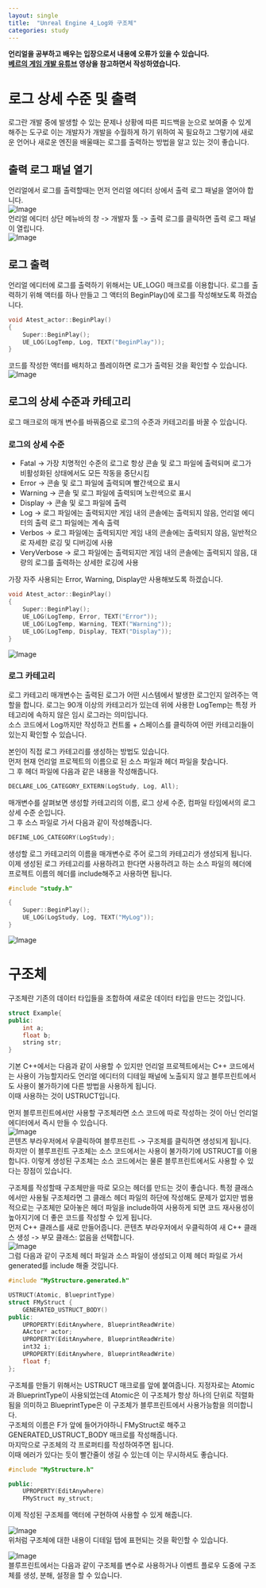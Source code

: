 ```yaml
---
layout: single
title:  "Unreal Engine 4_Log와 구조체"
categories: study
---
```


**언리얼을 공부하고 배우는 입장으로서 내용에 오류가 있을 수 있습니다.**  
**[베르의 게임 개발 유튜브](https://www.youtube.com/@wergia) 영상을 참고하면서 작성하였습니다.**

# 로그 상세 수준 및 출력
로그란 개발 중에 발생할 수 있는 문제나 상황에 따른 피드백을 눈으로 보여줄 수 있게 해주는 도구로 이는 개발자가 개발을 수월하게 하기 위하여 꼭 필요하고 그렇기에 새로운 언어나 새로운 엔진을 배울때는 로그를 출력하는 방법을 알고 있는 것이 좋습니다.  

## 출력 로그 패널 열기
언리얼에서 로그를 출력할때는 먼저 언리얼 에디터 상에서 출력 로그 패널을 열어야 합니다.  
![Image](https://github.com/user-attachments/assets/bbc68ede-cb22-4499-ab69-76ee3468e8f3)  
언리얼 에디터 상단 메뉴바의 창 -> 개발자 툴 -> 출력 로그를 클릭하면 출력 로그 패널이 열립니다.  
![Image](https://github.com/user-attachments/assets/fc0da97b-6fc2-47a0-926c-ee7d3bf86d50)  

## 로그 출력
언리얼 에디터에 로그를 출력하기 위해서는 UE_LOG() 매크로를 이용합니다. 로그를 출력하기 위해 액터를 하나 만들고 그 액터의 BeginPlay()에 로그를 작성해보도록 하겠습니다.  

```C++
void Atest_actor::BeginPlay()
{
	Super::BeginPlay();
	UE_LOG(LogTemp, Log, TEXT("BeginPlay"));
}
```  

코드를 작성한 액터를 배치하고 플레이하면 로그가 출력된 것을 확인할 수 있습니다.  
![Image](https://github.com/user-attachments/assets/509271a1-2496-4c07-b034-5b586eda71c6)  

## 로그의 상세 수준과 카테고리
로그 매크로의 매개 변수를 바꿔줌으로 로그의 수준과 카테고리를 바꿀 수 있습니다.  

### 로그의 상세 수준
* Fatal -> 가장 치명적인 수준의 로그로 항상 콘솔 및 로그 파일에 출력되며 로그가 비활성화된 상태에서도 모든 작동을 중단시킴
* Error -> 콘솔 및 로그 파일에 출력되며 빨간색으로 표시
* Warning -> 콘솔 및 로그 파일에 출력되며 노란색으로 표시
* Display -> 콘솔 및 로그 파일에 출력
* Log -> 로그 파일에는 출력되지만 게임 내의 콘솔에는 출력되지 않음, 언리얼 에디터의 출력 로그 파일에는 계속 출력
* Verbos -> 로그 파일에는 출력되지만 게임 내의 콘솔에는 출력되지 않음, 일반적으로 자세한 로깅 및 디버깅에 사용
* VeryVerbose -> 로그 파일에는 출력되지만 게임 내의 콘솔에는 출력되지 않음, 대량의 로그를 출력하는 상세한 로깅에 사용

가장 자주 사용되는 Error, Warning, Display만 사용해보도록 하겠습니다.  
```C++
void Atest_actor::BeginPlay()
{
	Super::BeginPlay();
	UE_LOG(LogTemp, Error, TEXT("Error"));
    UE_LOG(LogTemp, Warning, TEXT("Warning"));
    UE_LOG(LogTemp, Display, TEXT("Display"));
}
```  

![Image](https://github.com/user-attachments/assets/4536e18b-65a4-4848-9f5a-4c55c05b7085)  

### 로그 카테고리
로그 카테고리 매개변수는 출력된 로그가 어떤 시스템에서 발생한 로그인지 알려주는 역할을 합니다. 로그는 90개 이상의 카테고리가 있는데 위에 사용한 LogTemp는 특정 카테고리에 속하지 않은 임시 로그라는 의미입니다.  
소스 코드에서 Log까지만 작성하고 컨트롤 + 스페이스를 클릭하여 어떤 카테고리들이 있는지 확인할 수 있습니다.  

본인이 직접 로그 카테고리를 생성하는 방법도 있습니다.  
먼저 현재 언리얼 프로젝트의 이름으로 된 소스 파일과 헤더 파일을 찾습니다.  
그 후 헤더 파일에 다음과 같은 내용을 작성해줍니다.  

```C++
DECLARE_LOG_CATEGORY_EXTERN(LogStudy, Log, All);
```

매개변수를 살펴보면 생성할 카테고리의 이름, 로그 상세 수준, 컴파일 타임에서의 로그 상세 수준 순입니다.  
그 후 소스 파일로 가서 다음과 같이 작성해줍니다.  

```C++
DEFINE_LOG_CATEGORY(LogStudy);
```

생성할 로그 카테고리의 이름을 매개변수로 주어 로그의 카테고리가 생성되게 됩니다.  
이제 생성된 로그 카테고리를 사용하려고 한다면 사용하려고 하는 소스 파일의 헤더에 프로젝트 이름의 헤더를 include해주고 사용하면 됩니다.  

```C++
#include "study.h"

{
	Super::BeginPlay();
	UE_LOG(LogStudy, Log, TEXT("MyLog"));
}
```

![Image](https://github.com/user-attachments/assets/b89e07d4-e655-475f-8e90-b4061663e863)

# 구조체
구조체란 기존의 데이터 타입들을 조합하여 새로운 데이터 타입을 만드는 것입니다.  

```C++
struct Example{
public:
    int a;
    float b;
    string str;
}
```

기본 C++에서는 다음과 같이 사용할 수 있지만 언리얼 프로젝트에서는 C++ 코드에서는 사용이 가능할지라도 언리얼 에디터의 디테일 패널에 노출되지 않고 블루프린트에서도 사용이 불가하기에 다른 방법을 사용하게 됩니다.  
이때 사용하는 것이 USTRUCT입니다.  

먼저 블루프린트에서만 사용할 구조체라면 소스 코드에 따로 작성하는 것이 아닌 언리얼 에디터에서 즉시 만들 수 있습니다.  
![Image](https://github.com/user-attachments/assets/7f0bc5ab-c9b2-4edb-b53b-cd0bbe58a6ed)  
콘텐츠 부라우저에서 우클릭하여 블루프린트 -> 구조체를 클릭하면 생성되게 됩니다. 하지만 이 블루프린트 구조체는 소스 코드에서는 사용이 불가하기에 USTRUCT를 이용합니다. 이렇게 생성된 구조체는 소스 코드에서는 물론 블루프린트에서도 사용할 수 있다는 장점이 있습니다.  

구조체를 작성할때 구조체만을 따로 모으는 헤더를 만드는 것이 좋습니다. 특정 클래스에서만 사용될 구조체라면 그 클래스 헤더 파일의 하단에 작성해도 문제가 없지만 범용적으로는 구조체만 모아놓은 헤더 파일을 include하여 사용하게 되면 코드 재사용성이 높아지기에 더 좋은 코드를 작성할 수 있게 됩니다.  
먼저 C++ 클래스를 새로 만들어줍니다. 콘텐츠 부라우저에서 우클릭하여 새 C++ 클래스 생성 -> 부모 클래스: 없음을 선택합니다.  
![Image](https://github.com/user-attachments/assets/afb09a1b-115e-441f-97c5-cab5a48fce70)  
그럼 다음과 같이 구조체 헤더 파일과 소스 파일이 생성되고 이제 헤더 파일로 가서 generated를 include 해줄 것입니다.  


```C++
#include "MyStructure.generated.h"

USTRUCT(Atomic, BlueprintType)
struct FMyStruct {
	GENERATED_USTRUCT_BODY()
public:
	UPROPERTY(EditAnywhere, BlueprintReadWrite)
	AActor* actor;
	UPROPERTY(EditAnywhere, BlueprintReadWrite)
	int32 i;
	UPROPERTY(EditAnywhere, BlueprintReadWrite)
	float f;
};
```

구조체를 만들기 위해서는 USTRUCT 매크로를 앞에 붙여줍니다. 지정자로는 Atomic과 BlueprintType이 사용되었는데 Atomic은 이 구조체가 항상 하나의 단위로 직렬화 됨을 의미하고 BlueprintType은 이 구조체가 블루프린트에서 사용가능함을 의미합니다.  
구조체의 이름은 F가 앞에 들어가야하니 FMyStruct로 해주고 GENERATED_USTRUCT_BODY 매크로를 작성해줍니다.  
마지막으로 구조체의 각 프로퍼티를 작성하여주면 됩니다.  
이때 에러가 있다는 듯이 빨간줄이 생길 수 있는데 이는 무시하셔도 좋습니다.  

```C++
#include "MyStructure.h"

public:
    UPROPERTY(EditAnywhere)
    FMyStruct my_struct;
```
이제 작성된 구조체를 액터에 구현하여 사용할 수 있게 해줍니다.  

![Image](https://github.com/user-attachments/assets/bf8b01b9-1bb5-4a0e-84a6-f84454b3e9a3)  
위처럼 구조체에 대한 내용이 디테일 탭에 표현되는 것을 확인할 수 있습니다.  

![Image](https://github.com/user-attachments/assets/5dd5b738-3132-4e10-9e9b-b5cc96f86a84)  
블루프린트에서는 다음과 같이 구조체를 변수로 사용하거나 이벤트 플로우 도중에 구조체를 생성, 분해, 설정을 할 수 있습니다.  